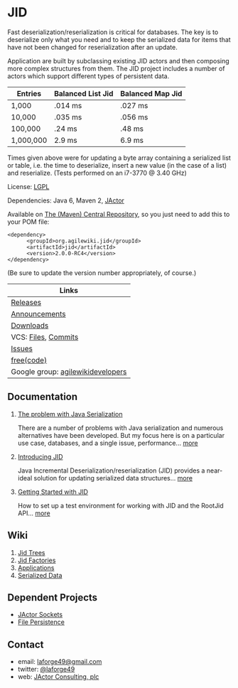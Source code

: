 # JID

Fast deserialization/reserialization is critical for databases. The key is to
deserialize only what you need and to keep the serialized data for items that have
not been changed for reserialization after an update.

Application are built by subclassing existing JID actors and then composing more
complex structures from them. The JID project includes a number of actors which
support different types of persistent data.

| Entries | Balanced List Jid | Balanced Map Jid |
| ------- | ----------------- | ---------------- |
| 1,000 | .014 ms | .027 ms |
| 10,000 | .035 ms | .056 ms |
| 100,000 | .24 ms | .48 ms |
| 1,000,000 | 2.9 ms | 6.9 ms |

Times given above were for updating a byte array containing a serialized list or table,
i.e. the time to deserialize, insert a new value (in the case of a list) and reserialize.
(Tests performed on an i7-3770 @ 3.40 GHz)

License: [LGPL](http://www.gnu.org/licenses/lgpl-2.1.txt)

Dependencies: Java 6, Maven 2, [JActor](https://github.com/laforge49/JActor)

Available on [The (Maven) Central Repository](http://search.maven.org/#search|ga|1|org.agilewiki),
so you just need to add this to your POM file:
```
<dependency>
      <groupId>org.agilewiki.jid</groupId>
      <artifactId>jid</artifactId>
      <version>2.0.0-RC4</version>
</dependency>
```
(Be sure to update the version number appropriately, of course.)

| Links |
| --------------- |
| [Releases](https://freecode.com/projects/jid/releases) |
| [Announcements](https://freecode.com/projects/jid/announcements) |
| [Downloads](http://jactor.sourceforge.net/) |
| VCS: [Files](https://github.com/laforge49/JID/), [Commits](https://github.com/laforge49/JID/commits/master) |
| [Issues](https://github.com/laforge49/JID/issues/) |
| [free(code)](http://freecode.com/projects/jid/) |
| Google group: [agilewikidevelopers](http://groups.google.com/group/agilewikidevelopers/) |

## Documentation
1. [The problem with Java Serialization](https://www.ibm.com/developerworks/mydeveloperworks/blogs/jactor/entry/the_problem_with_java_serialization53?lang=en)

    There are a number of problems with Java serialization and numerous alternatives have been developed.
    But my focus here is on a particular use case, databases, and a single issue, performance...
    [more](https://www.ibm.com/developerworks/mydeveloperworks/blogs/jactor/entry/the_problem_with_java_serialization53?lang=en)

1. [Introducing JID](https://www.ibm.com/developerworks/mydeveloperworks/blogs/jactor/entry/introducing_jid14?lang=en)

    Java Incremental Deserialization/reserialization (JID) provides a near-ideal solution for updating serialized data structures...
    [more](https://www.ibm.com/developerworks/mydeveloperworks/blogs/jactor/entry/introducing_jid14?lang=en)

1. [Getting Started with JID](https://www.ibm.com/developerworks/mydeveloperworks/blogs/jactor/entry/getting_started_with_jid12?lang=en)

    How to set up a test environment for working with JID and the RootJid API...
    [more](https://www.ibm.com/developerworks/mydeveloperworks/blogs/jactor/entry/getting_started_with_jid12?lang=en)

## Wiki
1.  [Jid Trees](https://github.com/laforge49/JID/wiki/Jid-Trees)
1.  [Jid Factories](https://github.com/laforge49/JID/wiki/JidFactories)
1.  [Applications](https://github.com/laforge49/JID/wiki/Applications)
1.  [Serialized Data](https://github.com/laforge49/JID/wiki/Serialized-Data)

## Dependent Projects
*   [JActor Sockets](https://github.com/laforge49/JASocket)
*   [File Persistence](https://github.com/laforge49/JFile)

## Contact
*   email:   laforge49@gmail.com
*   twitter: [@laforge49](https://twitter.com/laforge49)
*   web:     [JActor Consulting, plc](http://jactorconsulting.com)
